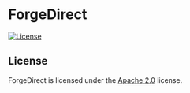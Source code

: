 # ForgeDirect

[![License](https://img.shields.io/github/license/LXGaming/ForgeDirect?label=License&cacheSeconds=86400)](https://github.com/LXGaming/ForgeDirect/blob/master/LICENSE)

## License
ForgeDirect is licensed under the [Apache 2.0](https://github.com/LXGaming/ForgeDirect/blob/master/LICENSE) license.